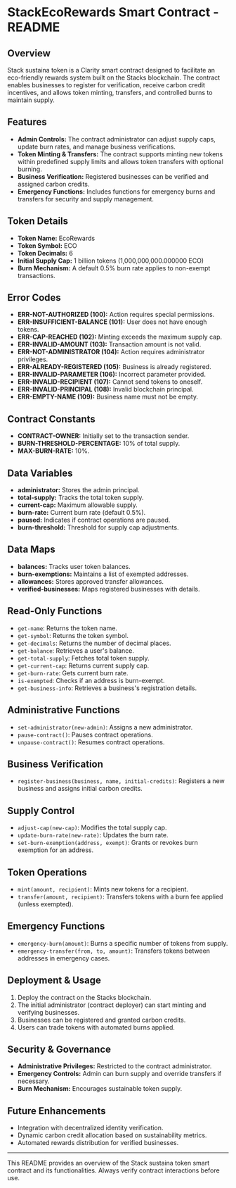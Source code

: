 # StackEcoRewards Smart Contract - README

## Overview
Stack sustaina token is a Clarity smart contract designed to facilitate an eco-friendly rewards system built on the Stacks blockchain. The contract enables businesses to register for verification, receive carbon credit incentives, and allows token minting, transfers, and controlled burns to maintain supply.

## Features
- **Admin Controls:** The contract administrator can adjust supply caps, update burn rates, and manage business verifications.
- **Token Minting & Transfers:** The contract supports minting new tokens within predefined supply limits and allows token transfers with optional burning.
- **Business Verification:** Registered businesses can be verified and assigned carbon credits.
- **Emergency Functions:** Includes functions for emergency burns and transfers for security and supply management.

## Token Details
- **Token Name:** EcoRewards
- **Token Symbol:** ECO
- **Token Decimals:** 6
- **Initial Supply Cap:** 1 billion tokens (1,000,000,000.000000 ECO)
- **Burn Mechanism:** A default 0.5% burn rate applies to non-exempt transactions.

## Error Codes
- **ERR-NOT-AUTHORIZED (100):** Action requires special permissions.
- **ERR-INSUFFICIENT-BALANCE (101):** User does not have enough tokens.
- **ERR-CAP-REACHED (102):** Minting exceeds the maximum supply cap.
- **ERR-INVALID-AMOUNT (103):** Transaction amount is not valid.
- **ERR-NOT-ADMINISTRATOR (104):** Action requires administrator privileges.
- **ERR-ALREADY-REGISTERED (105):** Business is already registered.
- **ERR-INVALID-PARAMETER (106):** Incorrect parameter provided.
- **ERR-INVALID-RECIPIENT (107):** Cannot send tokens to oneself.
- **ERR-INVALID-PRINCIPAL (108):** Invalid blockchain principal.
- **ERR-EMPTY-NAME (109):** Business name must not be empty.

## Contract Constants
- **CONTRACT-OWNER:** Initially set to the transaction sender.
- **BURN-THRESHOLD-PERCENTAGE:** 10% of total supply.
- **MAX-BURN-RATE:** 10%.

## Data Variables
- **administrator:** Stores the admin principal.
- **total-supply:** Tracks the total token supply.
- **current-cap:** Maximum allowable supply.
- **burn-rate:** Current burn rate (default 0.5%).
- **paused:** Indicates if contract operations are paused.
- **burn-threshold:** Threshold for supply cap adjustments.

## Data Maps
- **balances:** Tracks user token balances.
- **burn-exemptions:** Maintains a list of exempted addresses.
- **allowances:** Stores approved transfer allowances.
- **verified-businesses:** Maps registered businesses with details.

## Read-Only Functions
- `get-name`: Returns the token name.
- `get-symbol`: Returns the token symbol.
- `get-decimals`: Returns the number of decimal places.
- `get-balance`: Retrieves a user's balance.
- `get-total-supply`: Fetches total token supply.
- `get-current-cap`: Returns current supply cap.
- `get-burn-rate`: Gets current burn rate.
- `is-exempted`: Checks if an address is burn-exempt.
- `get-business-info`: Retrieves a business's registration details.

## Administrative Functions
- `set-administrator(new-admin)`: Assigns a new administrator.
- `pause-contract()`: Pauses contract operations.
- `unpause-contract()`: Resumes contract operations.

## Business Verification
- `register-business(business, name, initial-credits)`: Registers a new business and assigns initial carbon credits.

## Supply Control
- `adjust-cap(new-cap)`: Modifies the total supply cap.
- `update-burn-rate(new-rate)`: Updates the burn rate.
- `set-burn-exemption(address, exempt)`: Grants or revokes burn exemption for an address.

## Token Operations
- `mint(amount, recipient)`: Mints new tokens for a recipient.
- `transfer(amount, recipient)`: Transfers tokens with a burn fee applied (unless exempted).

## Emergency Functions
- `emergency-burn(amount)`: Burns a specific number of tokens from supply.
- `emergency-transfer(from, to, amount)`: Transfers tokens between addresses in emergency cases.

## Deployment & Usage
1. Deploy the contract on the Stacks blockchain.
2. The initial administrator (contract deployer) can start minting and verifying businesses.
3. Businesses can be registered and granted carbon credits.
4. Users can trade tokens with automated burns applied.

## Security & Governance
- **Administrative Privileges:** Restricted to the contract administrator.
- **Emergency Controls:** Admin can burn supply and override transfers if necessary.
- **Burn Mechanism:** Encourages sustainable token supply.

## Future Enhancements
- Integration with decentralized identity verification.
- Dynamic carbon credit allocation based on sustainability metrics.
- Automated rewards distribution for verified businesses.

---
This README provides an overview of the Stack sustaina token smart contract and its functionalities. Always verify contract interactions before use.

